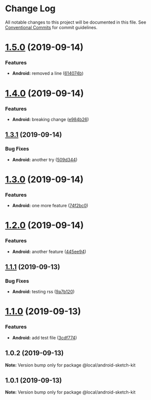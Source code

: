 # Change Log

All notable changes to this project will be documented in this file.
See [Conventional Commits](https://conventionalcommits.org) for commit guidelines.

# [1.5.0](https://github.com/collab-ui/ci-test-lerna/compare/@local/android-sketch-kit@1.3.1...@local/android-sketch-kit@1.5.0) (2019-09-14)


### Features

* **Android:** removed a line ([614074b](https://github.com/collab-ui/ci-test-lerna/commit/614074b))





# [1.4.0](https://github.com/collab-ui/ci-test-lerna/compare/@local/android-sketch-kit@1.3.1...@local/android-sketch-kit@1.4.0) (2019-09-14)


### Features

* **Android:** breaking change ([e984b26](https://github.com/collab-ui/ci-test-lerna/commit/e984b26))





## [1.3.1](https://github.com/collab-ui/ci-test-lerna/compare/@local/android-sketch-kit@1.3.0...@local/android-sketch-kit@1.3.1) (2019-09-14)


### Bug Fixes

* **Android:** another try ([509d344](https://github.com/collab-ui/ci-test-lerna/commit/509d344))





# [1.3.0](https://github.com/collab-ui/ci-test-lerna/compare/@local/android-sketch-kit@1.2.0...@local/android-sketch-kit@1.3.0) (2019-09-14)


### Features

* **Android:** one more feature ([74f2bc0](https://github.com/collab-ui/ci-test-lerna/commit/74f2bc0))





# [1.2.0](https://github.com/collab-ui/ci-test-lerna/compare/@local/android-sketch-kit@1.1.1...@local/android-sketch-kit@1.2.0) (2019-09-14)


### Features

* **Android:** another feature ([445ee94](https://github.com/collab-ui/ci-test-lerna/commit/445ee94))





## [1.1.1](https://github.com/momentum-design/momentum-design-kit/compare/@local/android-sketch-kit@1.1.0...@local/android-sketch-kit@1.1.1) (2019-09-13)


### Bug Fixes

* **Android:** testing rss ([9a7b120](https://github.com/momentum-design/momentum-design-kit/commit/9a7b120))





# [1.1.0](https://github.com/momentum-design/momentum-design-kit/compare/@local/android-sketch-kit@1.0.2...@local/android-sketch-kit@1.1.0) (2019-09-13)


### Features

* **Android:** add test file ([3cdf774](https://github.com/momentum-design/momentum-design-kit/commit/3cdf774))





## 1.0.2 (2019-09-13)

**Note:** Version bump only for package @local/android-sketch-kit





## 1.0.1 (2019-09-13)

**Note:** Version bump only for package @local/android-sketch-kit
